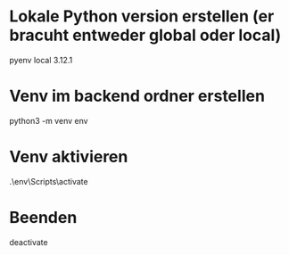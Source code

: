 # Lokale Python version erstellen (er bracuht entweder global oder local)
pyenv local 3.12.1   

# Venv im backend ordner erstellen
python3 -m venv env

# Venv aktivieren
.\env\Scripts\activate

# Beenden
deactivate

